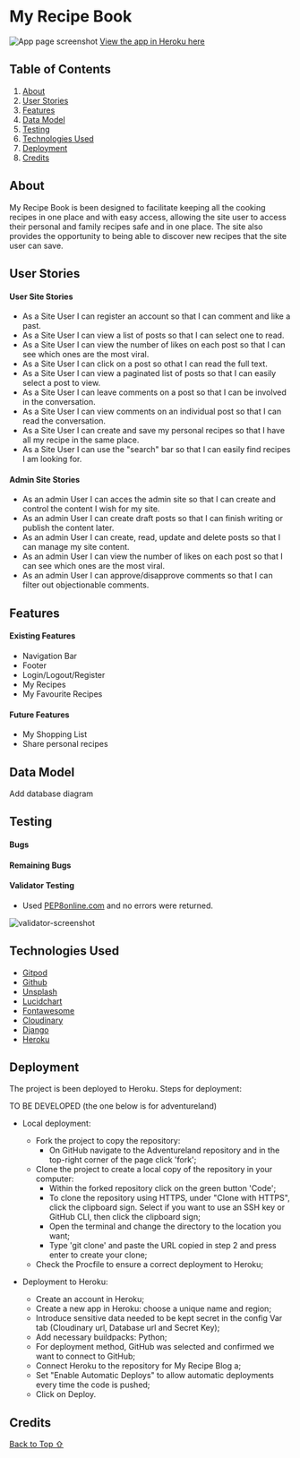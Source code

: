 # My Recipe Book

![App page screenshot](assets/images/app_screenshot.png)
[View the app in Heroku here](https://adventureland-ana.herokuapp.com/)

## Table of Contents

1. [About](#About)
2. [User Stories](#User-Stories)
3. [Features](#Features)
4. [Data Model](#Data-Model)
5. [Testing](#Testing)
6. [Technologies Used](#Technologies-Used)
7. [Deployment](#Deployment)
8. [Credits](#Credits)



## About

My Recipe Book is been designed to facilitate keeping all the cooking recipes in one place and with easy access, allowing the site user to access their personal and family recipes safe and in one place. The site also provides the opportunity to being able to discover new recipes that the site user can save.


## User Stories

#### User Site Stories

- As a Site User I can register an account so that I can comment and like a past.
- As a Site User I can view a list of posts so that I can select one to read.
- As a Site User I can view the number of likes on each post so that I can see which ones are the most viral.
- As a Site User I can click on a post so othat I can read the full text.
- As a Site User I can view a paginated list of posts so that I can easily select a post to view.
- As a Site User I can leave comments on a post so that I can be involved in the conversation. 
- As a Site User I can view comments on an individual post so that I can read the conversation.
- As a Site User I can create and save my personal recipes so that I have all my recipe in the same place.
- As a Site User I can use the "search" bar so that I can easily find recipes I am looking for.


#### Admin Site Stories

- As an admin User I can acces the admin site so that I can create and control the content I wish for my site.
- As an admin User I can create draft posts so that I can finish writing or publish the content later.
- As an admin User I can create, read, update and delete posts so that I can manage my site content.
- As an admin User I can view the number of likes on each post so that I can see which ones are the most viral.
- As an admin User I can approve/disapprove comments so that I can filter out objectionable comments.


## Features

#### Existing Features
- Navigation Bar
- Footer
- Login/Logout/Register
- My Recipes
- My Favourite Recipes


#### Future Features
- My Shopping List
- Share personal recipes



## Data Model

Add database diagram


## Testing


#### Bugs


#### Remaining Bugs


#### Validator Testing

- Used [PEP8online.com](http://pep8online.com/) and no errors were returned.

![validator-screenshot](assets/images/pep8validator.png)


## Technologies Used

- [Gitpod](https://gitpod.io/)
- [Github](https://github.com/)
- [Unsplash](https://unsplash.com/)
- [Lucidchart](https://www.lucidchart.com/pages/)
- [Fontawesome](https://fontawesome.com/start)
- [Cloudinary](https://cloudinary.com/)
- [Django](https://www.djangoproject.com/)
- [Heroku](https://id.heroku.com/)


## Deployment

The project is been deployed to Heroku. Steps for deployment:

TO BE DEVELOPED (the one below is for adventureland)
- Local deployment:
    - Fork the project to copy the repository: 
        - On GitHub navigate to the Adventureland repository and in the top-right corner of the page click 'fork';
    - Clone the project to create a local copy of the repository in your computer:
        - Within the forked repository click on the green button 'Code';
        - To clone the repository using HTTPS, under "Clone with HTTPS", click the clipboard sign. Select if you want to use an SSH key or GitHub CLI, then click the clipboard sign;
        - Open the terminal and change the directory to the location you want;
        - Type 'git clone' and paste the URL copied in step 2 and press enter to create your clone;
    - Check the Procfile to ensure a correct deployment to Heroku;

- Deployment to Heroku:
    - Create an account in Heroku;
    - Create a new app in Heroku: choose a unique name and region;
    - Introduce sensitive data needed to be kept secret in the config Var tab (Cloudinary url, Database url and Secret Key);
    - Add necessary buildpacks: Python;
    - For deployment method, GitHub was selected and confirmed we want to connect to GitHub;
    - Connect Heroku to the repository for My Recipe Blog a;
    - Set "Enable Automatic Deploys" to allow automatic deployments every time the code is pushed;
    - Click on Deploy.



## Credits


[Back to Top ⇧](#My-Recipe-Book) 